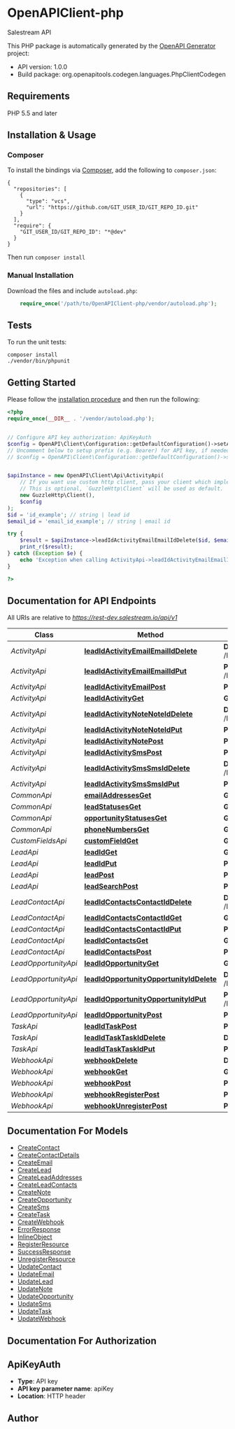# OpenAPIClient-php
Salestream API

This PHP package is automatically generated by the [OpenAPI Generator](https://openapi-generator.tech) project:

- API version: 1.0.0
- Build package: org.openapitools.codegen.languages.PhpClientCodegen

## Requirements

PHP 5.5 and later

## Installation & Usage
### Composer

To install the bindings via [Composer](http://getcomposer.org/), add the following to `composer.json`:

```
{
  "repositories": [
    {
      "type": "vcs",
      "url": "https://github.com/GIT_USER_ID/GIT_REPO_ID.git"
    }
  ],
  "require": {
    "GIT_USER_ID/GIT_REPO_ID": "*@dev"
  }
}
```

Then run `composer install`

### Manual Installation

Download the files and include `autoload.php`:

```php
    require_once('/path/to/OpenAPIClient-php/vendor/autoload.php');
```

## Tests

To run the unit tests:

```
composer install
./vendor/bin/phpunit
```

## Getting Started

Please follow the [installation procedure](#installation--usage) and then run the following:

```php
<?php
require_once(__DIR__ . '/vendor/autoload.php');


// Configure API key authorization: ApiKeyAuth
$config = OpenAPI\Client\Configuration::getDefaultConfiguration()->setApiKey('apiKey', 'YOUR_API_KEY');
// Uncomment below to setup prefix (e.g. Bearer) for API key, if needed
// $config = OpenAPI\Client\Configuration::getDefaultConfiguration()->setApiKeyPrefix('apiKey', 'Bearer');


$apiInstance = new OpenAPI\Client\Api\ActivityApi(
    // If you want use custom http client, pass your client which implements `GuzzleHttp\ClientInterface`.
    // This is optional, `GuzzleHttp\Client` will be used as default.
    new GuzzleHttp\Client(),
    $config
);
$id = 'id_example'; // string | lead id
$email_id = 'email_id_example'; // string | email id

try {
    $result = $apiInstance->leadIdActivityEmailEmailIdDelete($id, $email_id);
    print_r($result);
} catch (Exception $e) {
    echo 'Exception when calling ActivityApi->leadIdActivityEmailEmailIdDelete: ', $e->getMessage(), PHP_EOL;
}

?>
```

## Documentation for API Endpoints

All URIs are relative to *https://rest-dev.salestream.io/api/v1*

Class | Method | HTTP request | Description
------------ | ------------- | ------------- | -------------
*ActivityApi* | [**leadIdActivityEmailEmailIdDelete**](docs\Api/ActivityApi.md#leadidactivityemailemailiddelete) | **DELETE** /lead/{id}/activity/email/{emailId} | 
*ActivityApi* | [**leadIdActivityEmailEmailIdPut**](docs\Api/ActivityApi.md#leadidactivityemailemailidput) | **PUT** /lead/{id}/activity/email/{emailId} | 
*ActivityApi* | [**leadIdActivityEmailPost**](docs\Api/ActivityApi.md#leadidactivityemailpost) | **POST** /lead/{id}/activity/email | 
*ActivityApi* | [**leadIdActivityGet**](docs\Api/ActivityApi.md#leadidactivityget) | **GET** /lead/{id}/activity | 
*ActivityApi* | [**leadIdActivityNoteNoteIdDelete**](docs\Api/ActivityApi.md#leadidactivitynotenoteiddelete) | **DELETE** /lead/{id}/activity/note/{noteId} | 
*ActivityApi* | [**leadIdActivityNoteNoteIdPut**](docs\Api/ActivityApi.md#leadidactivitynotenoteidput) | **PUT** /lead/{id}/activity/note/{noteId} | 
*ActivityApi* | [**leadIdActivityNotePost**](docs\Api/ActivityApi.md#leadidactivitynotepost) | **POST** /lead/{id}/activity/note | 
*ActivityApi* | [**leadIdActivitySmsPost**](docs\Api/ActivityApi.md#leadidactivitysmspost) | **POST** /lead/{id}/activity/sms | 
*ActivityApi* | [**leadIdActivitySmsSmsIdDelete**](docs\Api/ActivityApi.md#leadidactivitysmssmsiddelete) | **DELETE** /lead/{id}/activity/sms/{smsId} | 
*ActivityApi* | [**leadIdActivitySmsSmsIdPut**](docs\Api/ActivityApi.md#leadidactivitysmssmsidput) | **PUT** /lead/{id}/activity/sms/{smsId} | 
*CommonApi* | [**emailAddressesGet**](docs\Api/CommonApi.md#emailaddressesget) | **GET** /email-addresses | 
*CommonApi* | [**leadStatusesGet**](docs\Api/CommonApi.md#leadstatusesget) | **GET** /lead-statuses | 
*CommonApi* | [**opportunityStatusesGet**](docs\Api/CommonApi.md#opportunitystatusesget) | **GET** /opportunity-statuses | 
*CommonApi* | [**phoneNumbersGet**](docs\Api/CommonApi.md#phonenumbersget) | **GET** /phone-numbers | 
*CustomFieldsApi* | [**customFieldGet**](docs\Api/CustomFieldsApi.md#customfieldget) | **GET** /custom-field | 
*LeadApi* | [**leadIdGet**](docs\Api/LeadApi.md#leadidget) | **GET** /lead/{id} | 
*LeadApi* | [**leadIdPut**](docs\Api/LeadApi.md#leadidput) | **PUT** /lead/{id} | 
*LeadApi* | [**leadPost**](docs\Api/LeadApi.md#leadpost) | **POST** /lead | 
*LeadApi* | [**leadSearchPost**](docs\Api/LeadApi.md#leadsearchpost) | **POST** /lead/search | 
*LeadContactApi* | [**leadIdContactsContactIdDelete**](docs\Api/LeadContactApi.md#leadidcontactscontactiddelete) | **DELETE** /lead/{id}/contacts/{contactId} | 
*LeadContactApi* | [**leadIdContactsContactIdGet**](docs\Api/LeadContactApi.md#leadidcontactscontactidget) | **GET** /lead/{id}/contacts/{contactId} | 
*LeadContactApi* | [**leadIdContactsContactIdPut**](docs\Api/LeadContactApi.md#leadidcontactscontactidput) | **PUT** /lead/{id}/contacts/{contactId} | 
*LeadContactApi* | [**leadIdContactsGet**](docs\Api/LeadContactApi.md#leadidcontactsget) | **GET** /lead/{id}/contacts | 
*LeadContactApi* | [**leadIdContactsPost**](docs\Api/LeadContactApi.md#leadidcontactspost) | **POST** /lead/{id}/contacts | 
*LeadOpportunityApi* | [**leadIdOpportunityGet**](docs\Api/LeadOpportunityApi.md#leadidopportunityget) | **GET** /lead/{id}/opportunity | 
*LeadOpportunityApi* | [**leadIdOpportunityOpportunityIdDelete**](docs\Api/LeadOpportunityApi.md#leadidopportunityopportunityiddelete) | **DELETE** /lead/{id}/opportunity/{opportunityId} | 
*LeadOpportunityApi* | [**leadIdOpportunityOpportunityIdPut**](docs\Api/LeadOpportunityApi.md#leadidopportunityopportunityidput) | **PUT** /lead/{id}/opportunity/{opportunityId} | 
*LeadOpportunityApi* | [**leadIdOpportunityPost**](docs\Api/LeadOpportunityApi.md#leadidopportunitypost) | **POST** /lead/{id}/opportunity | 
*TaskApi* | [**leadIdTaskPost**](docs\Api/TaskApi.md#leadidtaskpost) | **POST** /lead/{id}/task | 
*TaskApi* | [**leadIdTaskTaskIdDelete**](docs\Api/TaskApi.md#leadidtasktaskiddelete) | **DELETE** /lead/{id}/task/{taskId} | 
*TaskApi* | [**leadIdTaskTaskIdPut**](docs\Api/TaskApi.md#leadidtasktaskidput) | **PUT** /lead/{id}/task/{taskId} | 
*WebhookApi* | [**webhookDelete**](docs\Api/WebhookApi.md#webhookdelete) | **DELETE** /webhook | 
*WebhookApi* | [**webhookGet**](docs\Api/WebhookApi.md#webhookget) | **GET** /webhook | 
*WebhookApi* | [**webhookPost**](docs\Api/WebhookApi.md#webhookpost) | **POST** /webhook | 
*WebhookApi* | [**webhookRegisterPost**](docs\Api/WebhookApi.md#webhookregisterpost) | **POST** /webhook/register | 
*WebhookApi* | [**webhookUnregisterPost**](docs\Api/WebhookApi.md#webhookunregisterpost) | **POST** /webhook/unregister | 


## Documentation For Models

 - [CreateContact](docs\Model/CreateContact.md)
 - [CreateContactDetails](docs\Model/CreateContactDetails.md)
 - [CreateEmail](docs\Model/CreateEmail.md)
 - [CreateLead](docs\Model/CreateLead.md)
 - [CreateLeadAddresses](docs\Model/CreateLeadAddresses.md)
 - [CreateLeadContacts](docs\Model/CreateLeadContacts.md)
 - [CreateNote](docs\Model/CreateNote.md)
 - [CreateOpportunity](docs\Model/CreateOpportunity.md)
 - [CreateSms](docs\Model/CreateSms.md)
 - [CreateTask](docs\Model/CreateTask.md)
 - [CreateWebhook](docs\Model/CreateWebhook.md)
 - [ErrorResponse](docs\Model/ErrorResponse.md)
 - [InlineObject](docs\Model/InlineObject.md)
 - [RegisterResource](docs\Model/RegisterResource.md)
 - [SuccessResponse](docs\Model/SuccessResponse.md)
 - [UnregisterResource](docs\Model/UnregisterResource.md)
 - [UpdateContact](docs\Model/UpdateContact.md)
 - [UpdateEmail](docs\Model/UpdateEmail.md)
 - [UpdateLead](docs\Model/UpdateLead.md)
 - [UpdateNote](docs\Model/UpdateNote.md)
 - [UpdateOpportunity](docs\Model/UpdateOpportunity.md)
 - [UpdateSms](docs\Model/UpdateSms.md)
 - [UpdateTask](docs\Model/UpdateTask.md)
 - [UpdateWebhook](docs\Model/UpdateWebhook.md)


## Documentation For Authorization


## ApiKeyAuth

- **Type**: API key
- **API key parameter name**: apiKey
- **Location**: HTTP header


## Author




